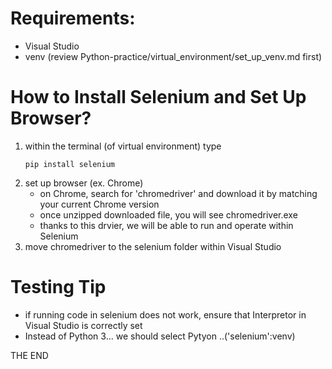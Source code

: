# Requirements:
- Visual Studio
- venv (review Python-practice/virtual_environment/set_up_venv.md first)

# How to Install Selenium and Set Up Browser?
1. within the terminal (of virtual environment) type 
    ```terminal
    pip install selenium
    ```
2. set up browser (ex. Chrome)
    - on Chrome, search for 'chromedriver' and download it by matching your current Chrome version
    - once unzipped downloaded file, you will see chromedriver.exe
    - thanks to this drvier, we will be able to run and operate within Selenium
3. move chromedriver to the selenium folder within Visual Studio

# Testing Tip
- if running code in selenium does not work, ensure that Interpretor in Visual Studio is correctly set
- Instead of Python 3... we should select Pytyon ..('selenium':venv)

THE END
